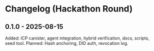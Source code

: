 ﻿# Changelog (Hackathon Round)
## 0.1.0 - 2025-08-15
Added: ICP canister, agent integration, hybrid verification, docs, scripts, seed tool.
Planned: Hash anchoring, DID auth, revocation log.
